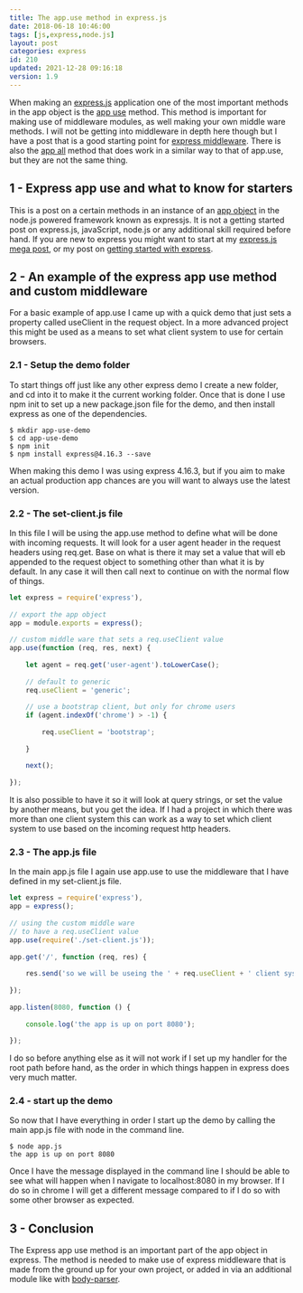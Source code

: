 ```yaml
---
title: The app.use method in express.js
date: 2018-06-18 10:46:00
tags: [js,express,node.js]
layout: post
categories: express
id: 210
updated: 2021-12-28 09:16:18
version: 1.9
---
```


When making an [express.js](https://expressjs.com/) application one of the most important methods in the app object is the [app use](https://expressjs.com/en/api.html#app.use) method. This method is important for making use of middleware modules, as well making your own middle ware methods. I will not be getting into middleware in depth here though but I have a post that is a good starting point for [express middleware](/2018/06/25/express-middleware/). There is also the [app all](/2018/06/05/express-app-all/) method that does work in a similar way to that of app.use, but they are not the same thing.

<!-- more -->

## 1 - Express app use and what to know for starters

This is a post on a certain methods in an instance of an [app object](/2018/06/15/express-app-object/) in the node.js powered framework known as expressjs. It is not a getting started post on express.js, javaScript, node.js or any additional skill required before hand. If you are new to express you might want to start at my [express.js mega post](/2018/06/12/express/), or my post on [getting started with express](/2018/05/21/express-getting-started/).

## 2 - An example of the express app use method and custom middleware

For a basic example of app.use I came up with a quick demo that just sets a property called useClient in the request object. In a more advanced project this might be used as a means to set what client system to use for certain browsers.

### 2.1 - Setup the demo folder

To start things off just like any other express demo I create a new folder, and cd into it to make it the current working folder. Once that is done I use npm init to set up a new package.json file for the demo, and then install express as one of the dependencies.

```
$ mkdir app-use-demo
$ cd app-use-demo
$ npm init
$ npm install express@4.16.3 --save
```

When making this demo I was using express 4.16.3, but if you aim to make an actual production app chances are you will want to always use the latest version.

### 2.2 - The set-client.js file

In this file I will be using the app.use method to define what will be done with incoming requests. It will look for a user agent header in the request headers using req.get. Base on what is there it may set a value that will eb appended to the request object to something other than what it is by default. In any case it will then call next to continue on with the normal flow of things.

```js
let express = require('express'),
 
// export the app object
app = module.exports = express();
 
// custom middle ware that sets a req.useClient value
app.use(function (req, res, next) {
 
    let agent = req.get('user-agent').toLowerCase();
 
    // default to generic
    req.useClient = 'generic';
 
    // use a bootstrap client, but only for chrome users
    if (agent.indexOf('chrome') > -1) {
 
        req.useClient = 'bootstrap';
 
    }
 
    next();
 
});
```

It is also possible to have it so it will look at query strings, or set the value by another means, but you get the idea. If I had a project in which there was more than one client system this can work as a way to set which client system to use based on the incoming request http headers.

### 2.3 - The app.js file

In the main app.js file I again use app.use to use the middleware that I have defined in my set-client.js file.

```js
let express = require('express'),
app = express();
 
// using the custom middle ware
// to have a req.useClient value
app.use(require('./set-client.js'));
 
app.get('/', function (req, res) {
 
    res.send('so we will be useing the ' + req.useClient + ' client system.');
 
});
 
app.listen(8080, function () {
 
    console.log('the app is up on port 8080');
 
});
```

I do so before anything else as it will not work if I set up my handler for the root path before hand, as the order in which things happen in express does very much matter.

### 2.4 - start up the demo

So now that I have everything in order I start up the demo by calling the main app.js file with node in the command line.

```
$ node app.js
the app is up on port 8080
```

Once I have the message displayed in the command line I should be able to see what will happen when I navigate to localhost:8080 in my browser. If I do so in chrome I will get a different message compared to if I do so with some other browser as expected.

## 3 - Conclusion

The Express app use method is an important part of the app object in express. The method is needed to make use of express middleware that is made from the ground up for your own project, or added in via an additional module like with [body-parser](/2018/05/27/express-body-parser/).
